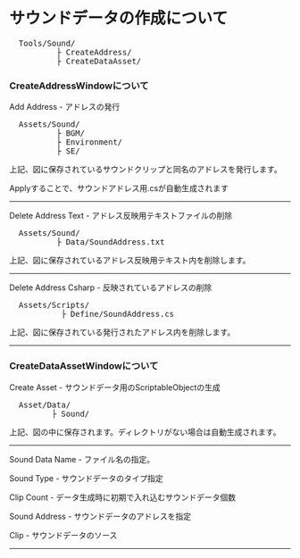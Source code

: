 <h1>サウンドデータの作成について</h1>
<pre>
  Tools/Sound/
          ├ CreateAddress/
          ├ CreateDataAsset/
</pre>
<h3>CreateAddressWindowについて</h3>
<p>Add Address - アドレスの発行</p>
<pre>
  Assets/Sound/
          ├ BGM/
          ├ Environment/
          ├ SE/
</pre>
<p>上記、図に保存されているサウンドクリップと同名のアドレスを発行します。</p>
<p>Applyすることで、サウンドアドレス用.csが自動生成されます</p>
<hr>
<p>Delete Address Text - アドレス反映用テキストファイルの削除</p>
<pre>
  Assets/Sound/
          ├ Data/SoundAddress.txt
</pre>
<p>上記、図に保存されているアドレス反映用テキスト内を削除します。</p>
<hr>
<p>Delete Address Csharp - 反映されているアドレスの削除</p>
<pre>
  Assets/Scripts/
           ├ Define/SoundAddress.cs
</pre>
<p>上記、図に保存されている発行されたアドレス内を削除します。</p>
<hr>
<h3>CreateDataAssetWindowについて</h3>
<p>Create Asset - サウンドデータ用のScriptableObjectの生成</p>
<pre>
  Asset/Data/
         ├ Sound/
</pre>
<p>上記、図の中に保存されます。ディレクトリがない場合は自動生成されます。</p>
<hr>
<p>Sound Data Name - ファイル名の指定。</p>
<p>Sound Type - サウンドデータのタイプ指定</p>
<p>Clip Count - データ生成時に初期で入れ込むサウンドデータ個数</p>
<p>Sound Address - サウンドデータのアドレスを指定</p>
<p>Clip - サウンドデータのソース</p>
<hr>
